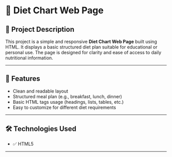 # 🥗 Diet Chart Web Page

## 📄 Project Description

This project is a simple and responsive **Diet Chart Web Page** built using HTML. It displays a basic structured diet plan suitable for educational or personal use. The page is designed for clarity and ease of access to daily nutritional information.

---

## 🌟 Features

- Clean and readable layout
- Structured meal plan (e.g., breakfast, lunch, dinner)
- Basic HTML tags usage (headings, lists, tables, etc.)
- Easy to customize for different diet requirements

---

## 🛠 Technologies Used

- ✅ HTML5

---
